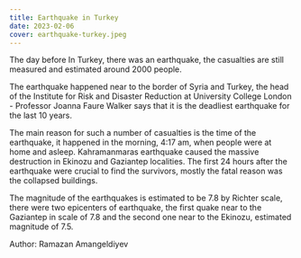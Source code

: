 ```yaml
---
title: Earthquake in Turkey
date: 2023-02-06
cover: earthquake-turkey.jpeg
---
```

The day before In Turkey,  there was an earthquake, the casualties are still measured and estimated around 2000 people. 

The earthquake happened near to the border of Syria and Turkey, the head  of the Institute for Risk and Disaster Reduction at University College London - Professor Joanna Faure Walker says that it is the deadliest earthquake for the last 10 years.
 
The main reason for such a number of casualties is the time of the 
earthquake, it happened in the morning, 4:17 am, when people were at home and asleep. Kahramanmaras earthquake caused the massive destruction in Ekinozu and Gaziantep localities. The first 24 hours after the earthquake were crucial to find the survivors, mostly the fatal reason was the collapsed buildings. 

The magnitude of the earthquakes is estimated to be 7.8 by Richter scale, there were two epicenters of earthquake, the first quake near to the Gaziantep in scale of 7.8 and the second one near to the Ekinozu, estimated magnitude of 7.5.  

Author: Ramazan Amangeldiyev